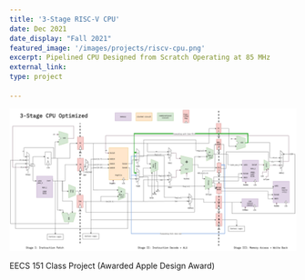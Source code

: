 ```yaml
---
title: '3-Stage RISC-V CPU'
date: Dec 2021
date_display: "Fall 2021"
featured_image: '/images/projects/riscv-cpu.png'
excerpt: Pipelined CPU Designed from Scratch Operating at 85 MHz
external_link: 
type: project

---
```

![](/images/projects/riscv-cpu.png)


EECS 151 Class Project (Awarded Apple Design Award)